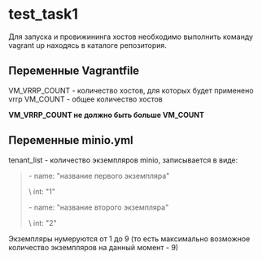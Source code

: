 # test_task1

Для запуска и провижининга хостов необходимо выполнить команду vagrant up находясь в каталоге репозитория.


## Переменные Vagrantfile

VM_VRRP_COUNT - количество хостов, для которых будет применено vrrp
VM_COUNT - общее количество хостов

**VM_VRRP_COUNT не должно быть больше VM_COUNT**



## Переменные minio.yml

tenant_list - количество экземпляров minio, записывается в виде:

> \- name: "название первого экземпляра"
>
>  \  int: "1"
>
> \- name: "название второго экземпляра"
>
> \   int: "2"

Экземпляры нумеруются от 1 до 9 (то есть максимально возможное количество экземпляров на данный момент - 9)
